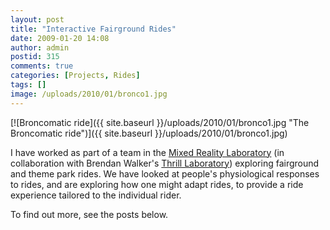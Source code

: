 ```yaml
---
layout: post
title: "Interactive Fairground Rides"
date: 2009-01-20 14:08
author: admin
postid: 315
comments: true
categories: [Projects, Rides]
tags: []
image: /uploads/2010/01/bronco1.jpg
---
```

[![Broncomatic ride]({{ site.baseurl }}/uploads/2010/01/bronco1.jpg "The Broncomatic ride")]({{ site.baseurl }}/uploads/2010/01/bronco1.jpg)

I have worked as part of a team in the [Mixed Reality Laboratory](http://mrl.nott.ac.uk) (in collaboration with Brendan Walker's [Thrill Laboratory](http://www.thrilllaboratory.com/)) exploring fairground and theme park rides. We have looked at people's physiological responses to rides, and are exploring how one might adapt rides, to provide a ride experience tailored to the individual rider.

To find out more, see the posts below.


